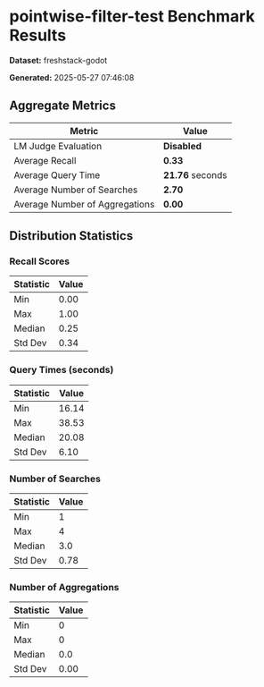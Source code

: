 # pointwise-filter-test Benchmark Results

**Dataset:** freshstack-godot

**Generated:** 2025-05-27 07:46:08

## Aggregate Metrics
| Metric | Value |
| ------ | ----- |
| LM Judge Evaluation | **Disabled** |
| Average Recall | **0.33** |
| Average Query Time | **21.76** seconds |
| Average Number of Searches | **2.70** |
| Average Number of Aggregations | **0.00** |

## Distribution Statistics

### Recall Scores
| Statistic | Value |
| --------- | ----- |
| Min | 0.00 |
| Max | 1.00 |
| Median | 0.25 |
| Std Dev | 0.34 |

### Query Times (seconds)
| Statistic | Value |
| --------- | ----- |
| Min | 16.14 |
| Max | 38.53 |
| Median | 20.08 |
| Std Dev | 6.10 |

### Number of Searches
| Statistic | Value |
| --------- | ----- |
| Min | 1 |
| Max | 4 |
| Median | 3.0 |
| Std Dev | 0.78 |

### Number of Aggregations
| Statistic | Value |
| --------- | ----- |
| Min | 0 |
| Max | 0 |
| Median | 0.0 |
| Std Dev | 0.00 |
